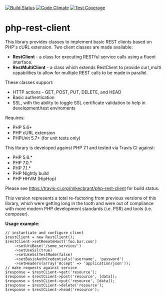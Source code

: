 [![Build Status](https://travis-ci.org/mikecbrant/php-rest-client.svg?branch=master)](https://travis-ci.org/mikecbrant/php-rest-client)
[![Code Climate](https://codeclimate.com/github/mikecbrant/php-rest-client/badges/gpa.svg)](https://codeclimate.com/github/mikecbrant/php-rest-client)
[![Test Coverage](https://codeclimate.com/github/mikecbrant/php-rest-client/badges/coverage.svg)](https://codeclimate.com/github/mikecbrant/php-rest-client/coverage)

# php-rest-client

This library provides classes to implement basic REST clients based on PHP's cURL extension.  Two client classes are made available:

- **RestClient** - a class for executing RESTful service calls using a fluent interface.
- **RestMultiClient** - a class which extends RestClient to provide curl_multi capabilities to allow for multiple REST calls to be made in parallel.

These classes support:
- HTTP actions - GET, POST, PUT, DELETE, and HEAD
- Basic authentication
- SSL, with the ability to toggle SSL certificate validation to help in development/test enviroments

Requires:
- PHP 5.6+
- PHP cURL extension
- PHPUnit 5.7+ (for unit tests only)

This library is developed against PHP 7.1 and tested via Travis CI against:
- PHP 5.6.*
- PHP 7.0.*
- PHP 7.1.*
- PHP Nightly build
- PHP HHVM (HipHop)

Please see https://travis-ci.org/mikecbrant/php-rest-client for build status.

This version represents a total re-factoring from previous versions of this library, which were getting long in the tooth and were out of compliance with more modern PHP development standards (i.e. PSR) and tools (i.e. composer).

**Usage example:**

```
// instantiate and configure client
$restClient = new RestClient();
$restClient->setRemoteHost('foo.bar.com')
    ->setUriBase('/some_service/')
    ->setUseSsl(true)
    ->setUseSslTestMode(false)
    ->setBasicAuthCredentials('username', 'password')
    ->setHeaders(array('Accept' => 'application/json'));
// make requests against service
$response = $restCLient->get('resource');
$response = $restCLient->post('resource', [data]);
$response = $restCLient->put('resource', [data]);
$response = $restCLient->delete('resource');
$response = $restCLient->head('resource');
```